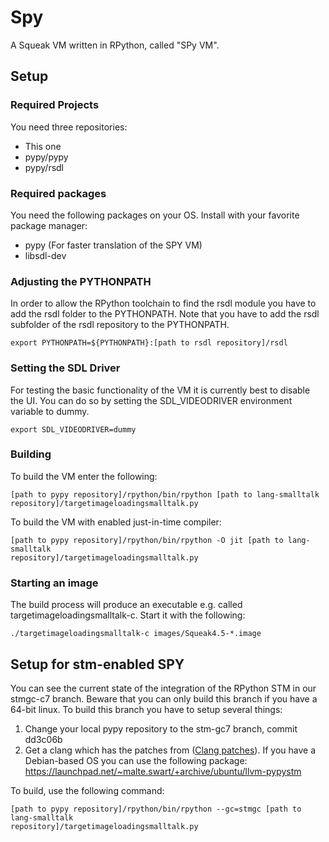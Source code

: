 Spy
=========

A Squeak VM written in RPython, called "SPy VM".

Setup
----
### Required Projects
You need three repositories: 

* This one
* pypy/pypy
* pypy/rsdl

### Required packages
You need the following packages on your OS. Install with your favorite package
manager:
* pypy (For faster translation of the SPY VM)
* libsdl-dev

### Adjusting the PYTHONPATH
In order to allow the RPython toolchain to find the rsdl module you have to add
the rsdl folder to the PYTHONPATH. Note that you have to add the rsdl subfolder
of the rsdl repository to the PYTHONPATH.

```
export PYTHONPATH=${PYTHONPATH}:[path to rsdl repository]/rsdl
```

### Setting the SDL Driver
For testing the basic functionality of the VM it is currently best to disable
the UI. You can do so by setting the SDL_VIDEODRIVER environment variable to
dummy.
```
export SDL_VIDEODRIVER=dummy
```

### Building
To build the VM enter the following:

```
[path to pypy repository]/rpython/bin/rpython [path to lang-smalltalk
repository]/targetimageloadingsmalltalk.py
```

To build the VM with enabled just-in-time compiler:
```
[path to pypy repository]/rpython/bin/rpython -O jit [path to lang-smalltalk
repository]/targetimageloadingsmalltalk.py
```

### Starting an image
The build process will produce an executable e.g. called
targetimageloadingsmalltalk-c. Start it with the following:
```
./targetimageloadingsmalltalk-c images/Squeak4.5-*.image
```

Setup for stm-enabled SPY
---
You can see the current state of the integration of the RPython STM in our stmgc-c7 branch.
Beware that you can only build this branch if you have a 64-bit linux. To build this branch you have to setup several things:

1. Change your local pypy repository to the stm-gc7 branch, commit dd3c06b
2. Get a clang which has the patches from ([Clang patches](https://bitbucket.org/pypy/stmgc/src/d164a5bcad5e7615b4362b6a1a49d51e2e06de0c/c7/llvmfix/?at=default)). If you have a Debian-based OS you can use the following package: https://launchpad.net/~malte.swart/+archive/ubuntu/llvm-pypystm

To build, use the following command:
```
[path to pypy repository]/rpython/bin/rpython --gc=stmgc [path to lang-smalltalk
repository]/targetimageloadingsmalltalk.py
```